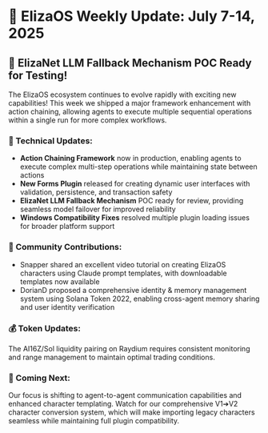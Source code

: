 # 🚀 ElizaOS Weekly Update: July 7-14, 2025

## 📣 ElizaNet LLM Fallback Mechanism POC Ready for Testing!

The ElizaOS ecosystem continues to evolve rapidly with exciting new capabilities! This week we shipped a major framework enhancement with action chaining, allowing agents to execute multiple sequential operations within a single run for more complex workflows.

### 🔧 Technical Updates:
- **Action Chaining Framework** now in production, enabling agents to execute complex multi-step operations while maintaining state between actions
- **New Forms Plugin** released for creating dynamic user interfaces with validation, persistence, and transaction safety
- **ElizaNet LLM Fallback Mechanism** POC ready for review, providing seamless model failover for improved reliability
- **Windows Compatibility Fixes** resolved multiple plugin loading issues for broader platform support

### 👥 Community Contributions:
- Snapper shared an excellent video tutorial on creating ElizaOS characters using Claude prompt templates, with downloadable templates now available
- DorianD proposed a comprehensive identity & memory management system using Solana Token 2022, enabling cross-agent memory sharing and user identity verification

### 💰 Token Updates:
The AI16Z/Sol liquidity pairing on Raydium requires consistent monitoring and range management to maintain optimal trading conditions.

### 🔮 Coming Next:
Our focus is shifting to agent-to-agent communication capabilities and enhanced character templating. Watch for our comprehensive V1➔V2 character conversion system, which will make importing legacy characters seamless while maintaining full plugin compatibility.